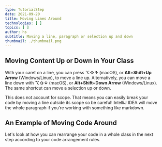 ```yaml
---
type: TutorialStep
date: 2021-09-20
title: Moving Lines Around
technologies: [ ]
topics: [ ]
author: hs
subtitle: Moving a line, paragraph or selection up and down
thumbnail: ./thumbnail.png
---
```


## Moving Content Up or Down in Your Class
With your caret on a line, you can press **⌥⇧↑** (macOS), or **Alt+Shift+Up Arrow** (Windows/Linux), to move a line up. Alternatively, you can move a line down with **⌥⇧↓** (macOS), or **Alt+Shift+Down Arrow** (Windows/Linux). The same shortcut can move a selection up or down.

This does not account for scope. That means you can easily break your code by moving a line outside its scope so be careful! IntelliJ IDEA will move the whole paragraph if you're working with something like markdown.

## An Example of Moving Code Around
Let's look at how you can rearrange your code in a whole class in the next step according to your code arrangement rules.  